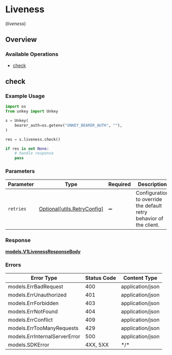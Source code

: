 # Liveness
(*liveness*)

## Overview

### Available Operations

* [check](#check)

## check

### Example Usage

```python
import os
from unkey import Unkey

s = Unkey(
    bearer_auth=os.getenv("UNKEY_BEARER_AUTH", ""),
)

res = s.liveness.check()

if res is not None:
    # handle response
    pass

```

### Parameters

| Parameter                                                           | Type                                                                | Required                                                            | Description                                                         |
| ------------------------------------------------------------------- | ------------------------------------------------------------------- | ------------------------------------------------------------------- | ------------------------------------------------------------------- |
| `retries`                                                           | [Optional[utils.RetryConfig]](../../models/utils/retryconfig.md)    | :heavy_minus_sign:                                                  | Configuration to override the default retry behavior of the client. |

### Response

**[models.V1LivenessResponseBody](../../models/v1livenessresponsebody.md)**

### Errors

| Error Type                    | Status Code                   | Content Type                  |
| ----------------------------- | ----------------------------- | ----------------------------- |
| models.ErrBadRequest          | 400                           | application/json              |
| models.ErrUnauthorized        | 401                           | application/json              |
| models.ErrForbidden           | 403                           | application/json              |
| models.ErrNotFound            | 404                           | application/json              |
| models.ErrConflict            | 409                           | application/json              |
| models.ErrTooManyRequests     | 429                           | application/json              |
| models.ErrInternalServerError | 500                           | application/json              |
| models.SDKError               | 4XX, 5XX                      | \*/\*                         |